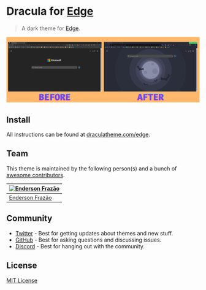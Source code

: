 # Dracula for [Edge](https://www.microsoft.com/)

> A dark theme for [Edge](https://www.microsoft.com/).

![Screenshot](/screenshot.png)

## Install

All instructions can be found at [draculatheme.com/edge](https://draculatheme.com/edge).

## Team

This theme is maintained by the following person(s) and a bunch of [awesome contributors](https://github.com/dracula/edge/graphs/contributors).

| [![Enderson Frazão](https://github.com/endersonf.png?size=100)](https://github.com/endersonf) |
| --------------------------------------------------------------------------------------------- |
| [Enderson Frazão](https://github.com/endersonf)                                               |

## Community

- [Twitter](https://twitter.com/draculatheme) - Best for getting updates about themes and new stuff.
- [GitHub](https://github.com/dracula/dracula-theme/discussions) - Best for asking questions and discussing issues.
- [Discord](https://draculatheme.com/discord-invite) - Best for hanging out with the community.

## License

[MIT License](./LICENSE)
